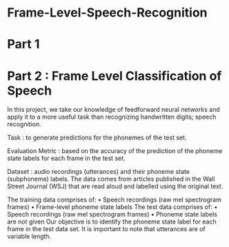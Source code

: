# Frame-Level-Speech-Recognition

# Part 1


# Part 2 : Frame Level Classification of Speech

In this project, we take our knowledge of feedforward neural networks and apply it to a more useful task than recognizing handwritten digits; speech recognition. 

Task : to generate predictions for the phonemes of the test set. 

Evaluation Metric : based on the accuracy of the prediction of the phoneme state labels for each frame in the test set. 

Dataset : audio recordings (utterances) and their phoneme state (subphoneme) labels. The data comes from articles published in the Wall Street Journal (WSJ) that are read aloud and labelled using the original text. 

The training data comprises of:
• Speech recordings (raw mel spectrogram frames)
• Frame-level phoneme state labels
The test data comprises of:
• Speech recordings (raw mel spectrogram frames)
• Phoneme state labels are not given
Our objective is to identify the phoneme state label for each frame in the test data set. It is important to note that utterances are of variable length.
